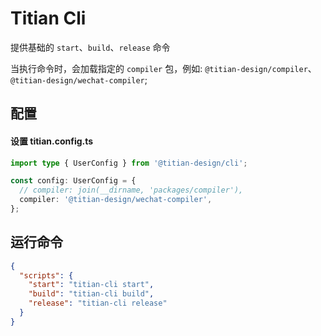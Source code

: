 # Titian Cli

提供基础的 `start`、`build`、`release` 命令

当执行命令时，会加载指定的 `compiler` 包，例如: `@titian-design/compiler`、`@titian-design/wechat-compiler`;

## 配置

#### 设置 titian.config.ts

```typescript
import type { UserConfig } from '@titian-design/cli';

const config: UserConfig = {
  // compiler: join(__dirname, 'packages/compiler'),
  compiler: '@titian-design/wechat-compiler',
};
```

## 运行命令

```json
{
  "scripts": {
    "start": "titian-cli start",
    "build": "titian-cli build",
    "release": "titian-cli release"
  }
}
```
